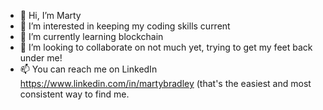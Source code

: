 - 👋 Hi, I’m Marty
- 👀 I’m interested in keeping my coding skills current
- 🌱 I’m currently learning blockchain 
- 💞️ I’m looking to collaborate on not much yet, trying to get my feet back under me!
- 📫 You can reach me on LinkedIn https://www.linkedin.com/in/martybradley (that's the easiest and most consistent way to find me.

<!---
marty916/marty916 is a ✨ special ✨ repository because its `README.md` (this file) appears on your GitHub profile.
You can click the Preview link to take a look at your changes.
--->

